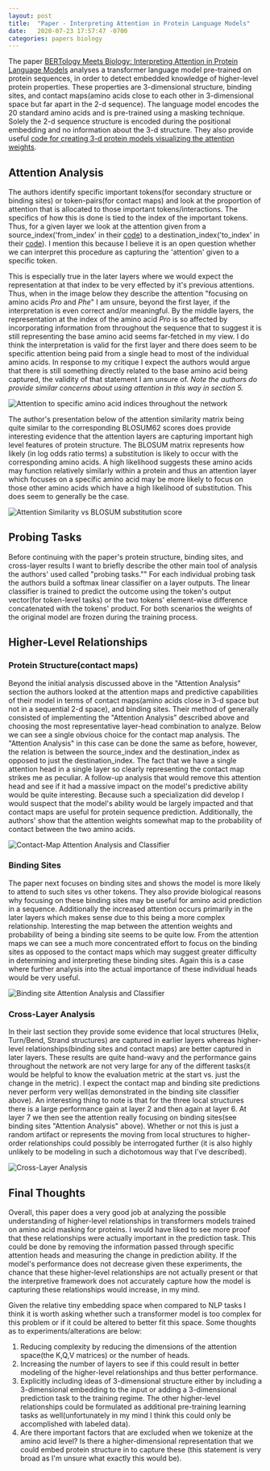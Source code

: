 ```yaml
---
layout: post
title:  "Paper - Interpreting Attention in Protein Language Models"
date:   2020-07-23 17:57:47 -0700
categories: papers biology
---
```


The paper [BERTology Meets Biology: Interpreting Attention in Protein Language Models][paper] analyses a transformer language model pre-trained on protein sequences, in order to detect embedded knowledge of higher-level protein properties. These properties are 3-dimensional structure, binding sites, and contact maps(amino acids close to each other in 3-dimensional space but far apart in the 2-d sequence). The language model encodes the 20 standard amino acids and is pre-trained using a masking technique. Solely the 2-d sequence structure is encoded during the positional embedding and no information about the 3-d structure. They also provide useful [code for creating 3-d protein models visualizing the attention weights][visual_code].

## Attention Analysis

The authors identify specific important tokens(for secondary structure or binding sites) or token-pairs(for contact maps) and look at the proportion of attention that is allocated to those important tokens/interactions. The specifics of how this is done is tied to the index of the important tokens. Thus, for a given layer we look at the attention given from a source_index('from_index' in their [code][repo]) to a destination_index('to_index' in their [code][repo]). I mention this because I believe it is an open question whether we can interpret this procedure as capturing the 'attention' given to a specific token.

This is especially true in the later layers where we would expect the representation at that index to be very effected by it's previous attentions. Thus, when in the image below they describe the attention "focusing on amino acids *Pro* and *Phe*" I am unsure, beyond the first layer, if the interpretation is even correct and/or meaningful. By the middle layers, the representation at the index of the amino acid *Pro* is so affected by incorporating information from throughout the sequence that to suggest it is still representing the base amino acid seems far-fetched in my view. I do think the interpretation is valid for the first layer and there does seem to be specific attention being paid from a single head to most of the individual amino acids. In response to my critique I expect the authors would argue that there is still something directly related to the base amino acid being captured, the validity of that statement I am unsure of.
*Note the authors do provide similar concerns about using attention in this way in section 5.*

![Attention to specific amino acid indices throughout the network](https://johncookds.github.io/assets/5/amino_attention.png)

The author's presentation below of the attention similarity matrix being quite similar to the corresponding BLOSUM62 scores does provide interesting evidence that the attention layers are capturing important high level features of protein structure. The BLOSUM matrix represents how likely (in log odds ratio terms) a substitution is likely to occur with the corresponding amino acids. A high likelihood suggests these amino acids may function relatively similarly within a protein and thus an attention layer which focuses on a specific amino acid may be more likely to focus on those other amino acids which have a high likelihood of substitution. This does seem to generally be the case.

![Attention Similarity vs BLOSUM substitution score](https://johncookds.github.io/assets/5/attention_blosum.png)


## Probing Tasks

Before continuing with the paper's protein structure, binding sites, and cross-layer results I want to briefly describe the other main tool of analysis the authors' used called "probing tasks."" For each individual probing task the authors build a softmax linear classifier on a layer outputs. The linear classifier is trained to predict the outcome using the token's output vector(for token-level tasks) or the two tokens' element-wise difference concatenated with the tokens' product. For both scenarios the weights of the original model are frozen during the training process. 

## Higher-Level Relationships

### Protein Structure(contact maps)

Beyond the initial analysis discussed above in the "Attention Analysis" section the authors looked at the attention maps and predictive capabilities of their model in terms of contact maps(amino acids close in 3-d space but not in a sequential 2-d space), and binding sites. Their method of generally consisted of implementing the "Attention Analysis" described above and choosing the most representative layer-head combination to analyze. Below we can see a single obvious choice for the contact map analysis. The "Attention Analysis" in this case can be done the same as before, however, the relation is between the source_index and the destination_index as opposed to just the destination_index. The fact that we have a single attention head in a single layer so clearly representing the contact map strikes me as peculiar. A follow-up analysis that would remove this attention head and see if it had a massive impact on the model's predictive ability would be quite interesting. Because such a specialization did develop I would suspect that the model's ability would be largely impacted and that contact maps are useful for protein sequence prediction. Additionally, the authors' show that the attention weights somewhat map to the probability of contact between the two amino acids.

![Contact-Map Attention Analysis and Classifier](https://johncookds.github.io/assets/5/contactmap.png)

### Binding Sites

The paper next focuses on binding sites and shows the model is more likely to attend to such sites vs other tokens. They also provide biological reasons why focusing on these binding sites may be useful for amino acid prediction in a sequence. Additionally the increased attention occurs primarily in the later layers which makes sense due to this being a more complex relationship. Interesting the map between the attention weights and probability of being a binding site seems to be quite low. From the attention maps we can see a much more concentrated effort to focus on the binding sites as opposed to the contact maps which may suggest greater difficulty in determining and interpreting these binding sites. Again this is a case where further analysis into the actual importance of these individual heads would be very useful.

![Binding site Attention Analysis and Classifier](https://johncookds.github.io/assets/5/bindingsite.png)

### Cross-Layer Analysis

In their last section they provide some evidence that local structures (Helix, Turn/Bend, Strand structures) are captured in earlier layers whereas higher-level relationships(binding sites and contact maps) are better captured in later layers. These results are quite hand-wavy and the performance gains throughout the network are not very large for any of the different tasks(it would be helpful to know the evaluation metric at the start vs. just the change in the metric). I expect the contact map and binding site predictions never perform very well(as demonstrated in the binding site classifier above). An interesting thing to note is that for the three local structures there is a large performance gain at layer 2 and then again at layer 6. At layer 7 we then see the attention really focusing on binding sites(see binding sites "Attention Analysis" above). Whether or not this is just a random artifact or represents the moving from local structures to higher-order relationships could possibly be interrogated further (it is also highly unlikely to be modeling in such a dichotomous way that I've described).

![Cross-Layer Analysis](https://johncookds.github.io/assets/5/crosslayer.png)

## Final Thoughts

Overall, this paper does a very good job at analyzing the possible understanding of higher-level relationships in transformers models trained on amino acid masking for proteins. I would have liked to see more proof that these relationships were actually important in the prediction task. This could be done by removing the information passed through specific attention heads and measuring the change in prediction ability. If the model's performance does not decrease given these experiments, the chance that these higher-level relationships are not actually present or that the interpretive framework does not accurately capture how the model is capturing these relationships would increase, in my mind.

Given the relative tiny embedding space when compared to NLP tasks I think it is worth asking whether such a transformer model is too complex for this problem or if it could be altered to better fit this space. Some thoughts as to experiments/alterations are below:
1. Reducing complexity by reducing the dimensions of the attention space(the K,Q,V matrices) or the number of heads. 
2. Increasing the number of layers to see if this could result in better modeling of the higher-level relationships and thus better performance.
3. Explicitly including ideas of 3-dimensional structure either by including a 3-dimensional embedding to the input or adding a 3-dimensional prediction task to the training regime. The other higher-level relationships could be formulated as additional pre-training learning tasks as well(unfortunately in my mind I think this could only be accomplished with labeled data).
4. Are there important factors that are excluded when we tokenize at the amino acid level? Is there a higher-dimensional representation that we could embed protein structure in to capture these (this statement is very broad as I'm unsure what exactly this would be).


[paper]: https://arxiv.org/pdf/2006.15222.pdf
[repo]: https://github.com/salesforce/provis/blob/master/protein_attention/attention_analysis/compute_edge_features.py
[visual_code]: https://github.com/salesforce/provis


